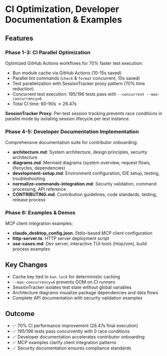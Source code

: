 # CI Optimization, Developer Documentation & Examples

## Features

### Phase 1-3: CI Parallel Optimization
Optimized GitHub Actions workflows for 70% faster test execution:
- Bun module cache via GitHub Actions (10-15s saved)
- Parallel lint commands (`check` & `format` concurrent, 10s saved)
- Test parallelization with SessionTracker proxy pattern (70% time reduction)
- Concurrent test execution: 195/196 tests pass with `--concurrent --max-concurrency=6`
- Total CI time: 60-90s → 26.47s

**SessionTracker Proxy**: Per-test session tracking prevents race conditions in parallel mode by isolating session lifecycle per test instance.

### Phase 4-5: Developer Documentation Implementation
Comprehensive documentation suite for contributor onboarding:
- **architecture.md**: System architecture, design principles, security architecture
- **diagrams.md**: Mermaid diagrams (system overview, request flows, lifecycles, dependencies)
- **development-setup.md**: Environment configuration, IDE setup, testing, troubleshooting
- **normalize-commands-integration.md**: Security validation, command processing, API reference
- **CONTRIBUTING.md**: Contribution guidelines, code standards, testing, release process

### Phase 6: Examples & Demos
MCP client integration examples:
- **claude_desktop_config.json**: Stdio-based MCP client configuration
- **http-server.ts**: HTTP server deployment script
- **use-cases.md**: Dev server, interactive TUI tools (htop/vim), build process examples

## Key Changes
- Cache key tied to `bun.lock` for deterministic caching
- `--max-concurrency=6` prevents OOM on CI runners
- SessionTracker isolates test state without global variables
- Architecture diagrams visualize package dependencies and data flows
- Complete API documentation with security validation examples

## Outcome
- ✅ 70% CI performance improvement (26.47s final execution)
- ✅ 195/196 tests pass concurrently with 0 race conditions
- ✅ Developer documentation accelerates contributor onboarding
- ✅ MCP examples clarify client integration patterns
- ✅ Security documentation ensures compliance standards
